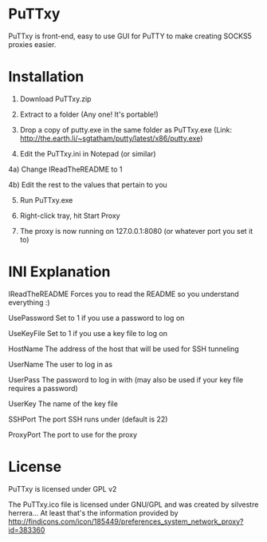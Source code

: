 PuTTxy
======

PuTTxy is front-end, easy to use GUI for PuTTY to make creating SOCKS5 proxies easier.

Installation
======

1) Download PuTTxy.zip

2) Extract to a folder (Any one! It's portable!)

3) Drop a copy of putty.exe in the same folder as PuTTxy.exe (Link: http://the.earth.li/~sgtatham/putty/latest/x86/putty.exe)

4) Edit the PuTTxy.ini in Notepad (or similar)

4a) Change IReadTheREADME to 1

4b) Edit the rest to the values that pertain to you

5) Run PuTTxy.exe

6) Right-click tray, hit Start Proxy

7) The proxy is now running on 127.0.0.1:8080 (or whatever port you set it to)

INI Explanation
======

IReadTheREADME  Forces you to read the README so you understand everything :)

UsePassword     Set to 1 if you use a password to log on

UseKeyFile      Set to 1 if you use a key file to log on

HostName        The address of the host that will be used for SSH tunneling

UserName        The user to log in as

UserPass        The password to log in with (may also be used if your key file requires a password)

UserKey         The name of the key file

SSHPort         The port SSH runs under (default is 22)

ProxyPort       The port to use for the proxy

License
=======

PuTTxy is licensed under GPL v2

The PuTTxy.ico file is licensed under GNU/GPL and was created by silvestre herrera... At least that's the information provided by http://findicons.com/icon/185449/preferences_system_network_proxy?id=383360

